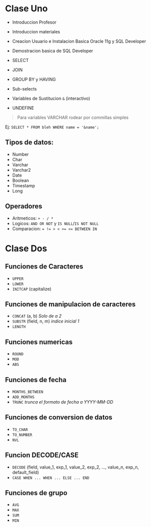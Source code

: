 # Clase Uno
* Introduccion Profesor
* Introduccion materiales
* Creacion Usuario e Instalacion Basica Oracle 11g y SQL Developer
* Demostracion basica de SQL Developer

* SELECT
* JOIN
* GROUP BY y HAVING
* Sub-selects
* Variables de Sustitucion `&` (interactivo)
* UNDEFINE

> Para variables VARCHAR rodear por commillas simples

Ej:
`SELECT * FROM bleh WHERE name = '&name';`

## Tipos de datos:
* Number
* Char
* Varchar
* Varchar2
* Date
* Boolean
* Timestamp
* Long

## Operadores
* Aritmeticos: `+ - / *`
* Logicos: `AND OR NOT` y `IS NULL`/`IS NOT NULL`
* Comparacion: `= != > < >= <= BETWEEN IN`

# Clase Dos
## Funciones de Caracteres
* `UPPER`
* `LOWER`
* `INITCAP` (capitalize)

## Funciones de manipulacion de caracteres
* `CONCAT` (a, b) *Solo de a 2* 
* `SUBSTR` (field, n, m) *indice inicial 1*
* `LENGTH`

## Funciones numericas
* `ROUND`
* `MOD`
* `ABS`

## Funciones de fecha
* `MONTHS_BETWEEN`
* `ADD_MONTHS`
* `TRUNC` *trunca el formato de fecha a YYYY-MM-DD*

## Funciones de conversion de datos
* `TO_CHAR`
* `TO_NUMBER`
* `NVL`

## Funcion DECODE/CASE
* `DECODE` (field, value_1, exp_1, value_2, exp_2, ..., value_n, exp_n, default_field)
* `CASE WHEN ... WHEN ... ELSE ... END`

## Funciones de grupo
* `AVG`
* `MAX`
* `SUM`
* `MIN`
